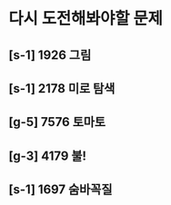# 다시 도전해봐야할 문제
## [s-1] 1926 그림
## [s-1] 2178 미로 탐색
## [g-5] 7576 토마토
## [g-3] 4179 불!
## [s-1] 1697 숨바꼭질